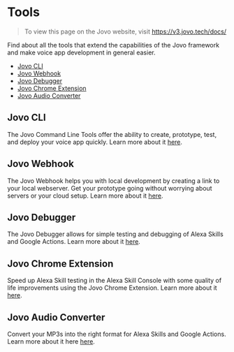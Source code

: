 # Tools

> To view this page on the Jovo website, visit https://v3.jovo.tech/docs/

Find about all the tools that extend the capabilities of the Jovo framework and make voice app development in general easier.

- [Jovo CLI](#jovo-cli)
- [Jovo Webhook](#jovo-webhook)
- [Jovo Debugger](#jovo-debugger)
- [Jovo Chrome Extension](#jovo-chrome-extension)
- [Jovo Audio Converter](#jovo-audio-converter)

## Jovo CLI

The Jovo Command Line Tools offer the ability to create, prototype, test, and deploy your voice app quickly. Learn more about it [here](./cli './cli').

## Jovo Webhook

The Jovo Webhook helps you with local development by creating a link to your local webserver. Get your prototype going without worrying about servers or your cloud setup. Learn more about it [here](./webhook.md './webhook').

## Jovo Debugger

The Jovo Debugger allows for simple testing and debugging of Alexa Skills and Google Actions. Learn more about it [here](./debugger.md './debugger').

## Jovo Chrome Extension

Speed up Alexa Skill testing in the Alexa Skill Console with some quality of life improvements using the Jovo Chrome Extension. Learn more about it [here](./chrome-extension.md './chrome-extension').

## Jovo Audio Converter

Convert your MP3s into the right format for Alexa Skills and Google Actions. Learn more about it here [here](./audio-converter.md './audio-converter').

<!--[metadata]: {"description": "Find about all the tools that extend the capabilities of the Jovo framework and make voice app development in general easier.",
"route": "tools" }-->
